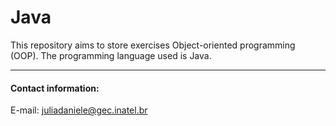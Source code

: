 # Java
This repository aims to store exercises Object-oriented programming (OOP). The programming language used is Java.

----
#### Contact information:
E-mail: juliadaniele@gec.inatel.br

